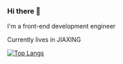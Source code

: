 ### Hi there 👋

I'm a front-end development engineer

Currently lives in JIAXING

[![Top Langs](https://github-readme-stats.vercel.app/api/top-langs/?username=Zz-ZzzZ&layout=compact)](https://github.com/anuraghazra/github-readme-stats)

